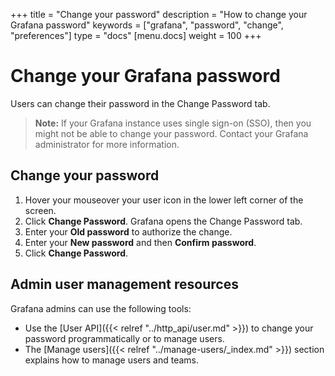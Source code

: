 +++
title = "Change your password"
description = "How to change your Grafana password"
keywords = ["grafana", "password", "change", "preferences"]
type = "docs"
[menu.docs]
weight = 100
+++

# Change your Grafana password

Users can change their password in the Change Password tab.

> **Note:** If your Grafana instance uses single sign-on (SSO), then you might not be able to change your password. Contact your Grafana administrator for more information.

## Change your password

1. Hover your mouseover your user icon in the lower left corner of the screen.
1. Click **Change Password**. Grafana opens the Change Password tab.
1. Enter your **Old password** to authorize the change.
1. Enter your **New password** and then **Confirm password**.
1. Click **Change Password**.

## Admin user management resources

Grafana admins can use the following tools:

- Use the [User API]({{< relref "../http_api/user.md" >}}) to change your password programmatically or to manage users.
- The [Manage users]({{< relref "../manage-users/_index.md" >}}) section explains how to manage users and teams.
